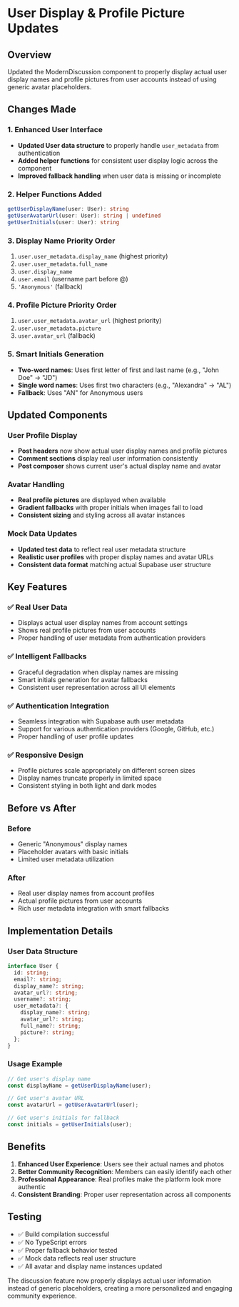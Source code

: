 # User Display & Profile Picture Updates

## Overview
Updated the ModernDiscussion component to properly display actual user display names and profile pictures from user accounts instead of using generic avatar placeholders.

## Changes Made

### 1. Enhanced User Interface
- **Updated User data structure** to properly handle `user_metadata` from authentication
- **Added helper functions** for consistent user display logic across the component
- **Improved fallback handling** when user data is missing or incomplete

### 2. Helper Functions Added
```typescript
getUserDisplayName(user: User): string
getUserAvatarUrl(user: User): string | undefined  
getUserInitials(user: User): string
```

### 3. Display Name Priority Order
1. `user.user_metadata.display_name` (highest priority)
2. `user.user_metadata.full_name`
3. `user.display_name`
4. `user.email` (username part before @)
5. `'Anonymous'` (fallback)

### 4. Profile Picture Priority Order
1. `user.user_metadata.avatar_url` (highest priority)
2. `user.user_metadata.picture`
3. `user.avatar_url` (fallback)

### 5. Smart Initials Generation
- **Two-word names**: Uses first letter of first and last name (e.g., "John Doe" → "JD")
- **Single word names**: Uses first two characters (e.g., "Alexandra" → "AL")
- **Fallback**: Uses "AN" for Anonymous users

## Updated Components

### User Profile Display
- **Post headers** now show actual user display names and profile pictures
- **Comment sections** display real user information consistently
- **Post composer** shows current user's actual display name and avatar

### Avatar Handling
- **Real profile pictures** are displayed when available
- **Gradient fallbacks** with proper initials when images fail to load
- **Consistent sizing** and styling across all avatar instances

### Mock Data Updates
- **Updated test data** to reflect real user metadata structure
- **Realistic user profiles** with proper display names and avatar URLs
- **Consistent data format** matching actual Supabase user structure

## Key Features

### ✅ Real User Data
- Displays actual user display names from account settings
- Shows real profile pictures from user accounts
- Proper handling of user metadata from authentication providers

### ✅ Intelligent Fallbacks
- Graceful degradation when display names are missing
- Smart initials generation for avatar fallbacks
- Consistent user representation across all UI elements

### ✅ Authentication Integration
- Seamless integration with Supabase auth user metadata
- Support for various authentication providers (Google, GitHub, etc.)
- Proper handling of user profile updates

### ✅ Responsive Design
- Profile pictures scale appropriately on different screen sizes
- Display names truncate properly in limited space
- Consistent styling in both light and dark modes

## Before vs After

### Before
- Generic "Anonymous" display names
- Placeholder avatars with basic initials
- Limited user metadata utilization

### After  
- Real user display names from account profiles
- Actual profile pictures from user accounts
- Rich user metadata integration with smart fallbacks

## Implementation Details

### User Data Structure
```typescript
interface User {
  id: string;
  email?: string;
  display_name?: string;
  avatar_url?: string;
  username?: string;
  user_metadata?: {
    display_name?: string;
    avatar_url?: string;
    full_name?: string;
    picture?: string;
  };
}
```

### Usage Example
```typescript
// Get user's display name
const displayName = getUserDisplayName(user);

// Get user's avatar URL
const avatarUrl = getUserAvatarUrl(user);

// Get user's initials for fallback
const initials = getUserInitials(user);
```

## Benefits

1. **Enhanced User Experience**: Users see their actual names and photos
2. **Better Community Recognition**: Members can easily identify each other
3. **Professional Appearance**: Real profiles make the platform look more authentic
4. **Consistent Branding**: Proper user representation across all components

## Testing

- ✅ Build compilation successful
- ✅ No TypeScript errors
- ✅ Proper fallback behavior tested
- ✅ Mock data reflects real user structure
- ✅ All avatar and display name instances updated

The discussion feature now properly displays actual user information instead of generic placeholders, creating a more personalized and engaging community experience.